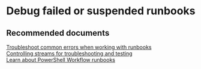 <properties
	pageTitle="Debug failed or suspended runbooks"
	description="Debug failed or suspended runbooks"
	service="microsoft.automation"
	resource="automationaccounts"
	authors="kasparks"
	displayOrder=""
    selfHelpType="resource"
	supportTopicIds=""
	resourceTags=""
	productPesIds=""
	cloudEnvironments="public"
/>

# Debug failed or suspended runbooks

## **Recommended documents**
[Troubleshoot common errors when working with runbooks](https://azure.microsoft.com/documentation/articles/automation-troubleshooting-automation-errors/#troubleshoot-common-errors-when-working-with-runbooks)<br>
[Controlling streams for troubleshooting and testing](https://azure.microsoft.com/documentation/articles/automation-runbook-output-and-messages/)<br>
[Learn about PowerShell Workflow runbooks](https://azure.microsoft.com/documentation/articles/automation-powershell-workflow/)
